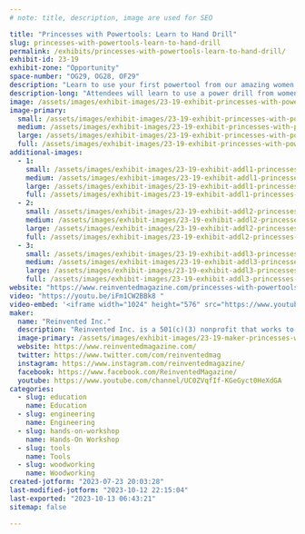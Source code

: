 ```yaml
---
# note: title, description, image are used for SEO

title: "Princesses with Powertools: Learn to Hand Drill"
slug: princesses-with-powertools-learn-to-hand-drill
permalink: /exhibits/princesses-with-powertools-learn-to-hand-drill/
exhibit-id: 23-19
exhibit-zone: "Opportunity"
space-number: "OG29, OG28, OF29"
description: "Learn to use your first powertool from our amazing women engineers dressed as princesses"
description-long: "Attendees will learn to use a power drill from women engineers dressed as princesses, and will leave with a take-away souvenir constellation projector they made themselves. We’ll be bringing our drill booths, power tools, princesses, and all the materials needed."
image: /assets/images/exhibit-images/23-19-exhibit-princesses-with-powertools-learn-to-hand-drill-pwp-palmbay-2-large.jpg
image-primary: 
  small: /assets/images/exhibit-images/23-19-exhibit-princesses-with-powertools-learn-to-hand-drill-pwp-palmbay-2-small.jpg
  medium: /assets/images/exhibit-images/23-19-exhibit-princesses-with-powertools-learn-to-hand-drill-pwp-palmbay-2-medium.jpg
  large: /assets/images/exhibit-images/23-19-exhibit-princesses-with-powertools-learn-to-hand-drill-pwp-palmbay-2-large.jpg
  full: /assets/images/exhibit-images/23-19-exhibit-princesses-with-powertools-learn-to-hand-drill-pwp-palmbay-2-full.jpg
additional-images: 
  - 1:
    small: /assets/images/exhibit-images/23-19-exhibit-addl1-princesses-with-powertools-learn-to-hand-drill-c2e71c00-3a29-4034-86a5-75a47de027eb-1-105-c-small.jpeg
    medium: /assets/images/exhibit-images/23-19-exhibit-addl1-princesses-with-powertools-learn-to-hand-drill-c2e71c00-3a29-4034-86a5-75a47de027eb-1-105-c-medium.jpeg
    large: /assets/images/exhibit-images/23-19-exhibit-addl1-princesses-with-powertools-learn-to-hand-drill-c2e71c00-3a29-4034-86a5-75a47de027eb-1-105-c-large.jpeg
    full: /assets/images/exhibit-images/23-19-exhibit-addl1-princesses-with-powertools-learn-to-hand-drill-c2e71c00-3a29-4034-86a5-75a47de027eb-1-105-c-full.jpeg
  - 2:
    small: /assets/images/exhibit-images/23-19-exhibit-addl2-princesses-with-powertools-learn-to-hand-drill-f861e727-c8b5-4754-97d9-8c68994caf97-1-105-c-small.jpeg
    medium: /assets/images/exhibit-images/23-19-exhibit-addl2-princesses-with-powertools-learn-to-hand-drill-f861e727-c8b5-4754-97d9-8c68994caf97-1-105-c-medium.jpeg
    large: /assets/images/exhibit-images/23-19-exhibit-addl2-princesses-with-powertools-learn-to-hand-drill-f861e727-c8b5-4754-97d9-8c68994caf97-1-105-c-large.jpeg
    full: /assets/images/exhibit-images/23-19-exhibit-addl2-princesses-with-powertools-learn-to-hand-drill-f861e727-c8b5-4754-97d9-8c68994caf97-1-105-c-full.jpeg
  - 3:
    small: /assets/images/exhibit-images/23-19-exhibit-addl3-princesses-with-powertools-learn-to-hand-drill-img-20230403-wa0001-small.jpg
    medium: /assets/images/exhibit-images/23-19-exhibit-addl3-princesses-with-powertools-learn-to-hand-drill-img-20230403-wa0001-medium.jpg
    large: /assets/images/exhibit-images/23-19-exhibit-addl3-princesses-with-powertools-learn-to-hand-drill-img-20230403-wa0001-large.jpg
    full: /assets/images/exhibit-images/23-19-exhibit-addl3-princesses-with-powertools-learn-to-hand-drill-img-20230403-wa0001-full.jpg
website: "https://www.reinventedmagazine.com/princesses-with-powertools"
video: "https://youtu.be/iFm1CW2BBk8 "
video-embed: '<iframe width="1024" height="576" src="https://www.youtube.com/embed/iFm1CW2BBk8?feature=oembed" frameborder="0" allow="accelerometer; autoplay; clipboard-write; encrypted-media; gyroscope; picture-in-picture; web-share" allowfullscreen title="WELCOME to Beauty and the Bolt!"></iframe>'
maker: 
  name: "Reinvented Inc."
  description: "Reinvented Inc. is a 501(c)(3) nonprofit that works to empower and inspire the next generation of girls in science, technology, engineering, technology (STEM), and making."
  image-primary: /assets/images/exhibit-images/23-19-maker-princesses-with-powertools-learn-to-hand-drill-pink-back-gears-logo-medium.png
  website: https://www.reinventedmagazine.com/ 
  twitter: https://www.twitter.com/com/reinventedmag
  instagram: https://www.instagram.com/reinventedmagazine/
  facebook: https://www.facebook.com/ReinventedMagazine/
  youtube: https://www.youtube.com/channel/UC0ZVqfIf-KGeGyct0HeXdGA
categories: 
  - slug: education
    name: Education
  - slug: engineering
    name: Engineering
  - slug: hands-on-workshop
    name: Hands-On Workshop
  - slug: tools
    name: Tools
  - slug: woodworking
    name: Woodworking
created-jotform: "2023-07-23 20:03:28"
last-modified-jotform: "2023-10-12 22:15:04"
last-exported: "2023-10-13 06:43:21"
sitemap: false

---
```

